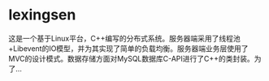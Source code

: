 # lexingsen
这是一个基于Linux平台，C++编写的分布式系统。服务器端采用了线程池+Libevent的IO模型，并为其实现了简单的负载均衡。服务器端业务层使用了MVC的设计模式。数据存储方面对MySQL数据库C-API进行了C++的类封装。为了…
